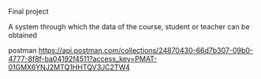 Final project

A system through which the data of the course, student or teacher can be obtained

postman
https://api.postman.com/collections/24870430-66d7b307-09b0-4777-8f8f-ba04192f4511?access_key=PMAT-01GMX6YNJ2MTQ1HHTQV3JC2TW4
